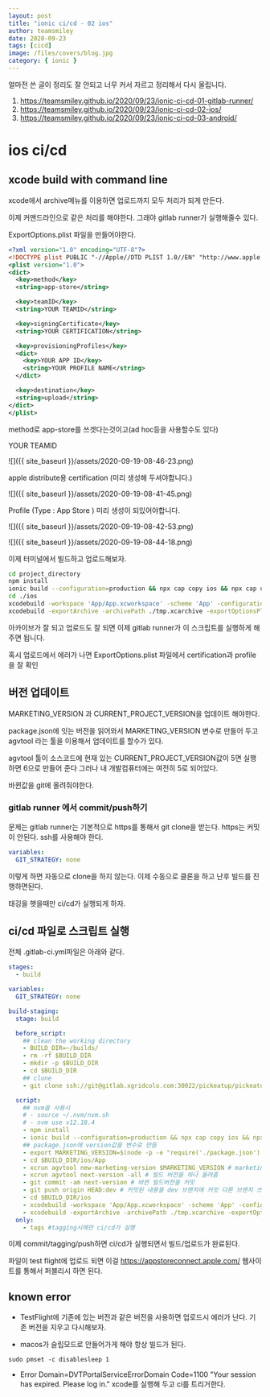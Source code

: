 ```yaml
---
layout: post
title: "ionic ci/cd - 02 ios"
author: teamsmiley
date: 2020-09-23
tags: [cicd]
image: /files/covers/blog.jpg
category: { ionic }
---
```


얼마전 쓴 글이 정리도 잘 안되고 너무 커서 자르고 정리해서 다시 올립니다.

1. <https://teamsmiley.github.io/2020/09/23/ionic-ci-cd-01-gitlab-runner/>
1. <https://teamsmiley.github.io/2020/09/23/ionic-ci-cd-02-ios/>
1. <https://teamsmiley.github.io/2020/09/23/ionic-ci-cd-03-android/>

# ios ci/cd

## xcode build with command line

xcode에서 archive메뉴를 이용하면 업로드까지 모두 처리가 되게 만든다.

이제 커맨드라인으로 같은 처리를 해야한다. 그래야 gitlab runner가 실행해줄수 있다.

ExportOptions.plist 파일을 만들어야한다.

```xml
<?xml version="1.0" encoding="UTF-8"?>
<!DOCTYPE plist PUBLIC "-//Apple//DTD PLIST 1.0//EN" "http://www.apple.com/DTDs/PropertyList-1.0.dtd">
<plist version="1.0">
<dict>
  <key>method</key>
  <string>app-store</string>

  <key>teamID</key>
  <string>YOUR TEAMID</string>

  <key>signingCertificate</key>
  <string>YOUR CERTIFICATION</string>

  <key>provisioningProfiles</key>
  <dict>
    <key>YOUR APP ID</key>
    <string>YOUR PROFILE NAME</string>
  </dict>

  <key>destination</key>
  <string>upload</string>
</dict>
</plist>
```

method로 app-store를 쓰겟다는것이고(ad hoc등을 사용할수도 있다)

YOUR TEAMID

![]({{ site_baseurl }}/assets/2020-09-19-08-46-23.png)

apple distribute용 certification (미리 생성해 두셔야합니다.)

![]({{ site_baseurl }}/assets/2020-09-19-08-41-45.png)

Profile (Type : App Store ) 미리 생성이 되있어야합니다.

![]({{ site_baseurl }}/assets/2020-09-19-08-42-53.png)

![]({{ site_baseurl }}/assets/2020-09-19-08-44-18.png)

이제 터미널에서 빌드하고 업로드해보자.

```bash
cd project_directory
npm install
ionic build --configuration=production && npx cap copy ios && npx cap update ios
cd ./ios
xcodebuild -workspace 'App/App.xcworkspace' -scheme 'App' -configuration 'Release' -archivePath tmp.xcarchive archive # build and archive
xcodebuild -exportArchive -archivePath ./tmp.xcarchive -exportOptionsPlist ./ExportOptions.plist -exportPath ./exportIpaArchive/ # upload
```

아카이브가 잘 되고 업로드도 잘 되면 이제 gitlab runner가 이 스크립트를 실행하게 해주면 됩니다.

혹시 업로드에서 에러가 나면 ExportOptions.plist 파일에서 certification과 profile을 잘 확인

## 버전 업데이트

MARKETING_VERSION 과 CURRENT_PROJECT_VERSION을 업데이트 해야한다.

package.json에 잇는 버전을 읽어와서 MARKETING_VERSION 변수로 만들어 두고 agvtool 라는 툴을 이용해서 업데이트를 할수가 있다.

agvtool 툴이 소스코드에 현재 있는 CURRENT_PROJECT_VERSION값이 5면 실행하면 6으로 만들어 준다 그러나 내 개발컴퓨터에는 여전히 5로 되어있다.

바뀐값을 git에 올려줘야한다.

### gitlab runner 에서 commit/push하기

문제는 gitlab runner는 기본적으로 https를 통해서 git clone을 받는다. https는 커밋이 안된다. ssh를 사용해야 한다.

```yml
variables:
  GIT_STRATEGY: none
```

이렇게 하면 자동으로 clone을 하지 않는다. 이제 수동으로 클론을 하고 난후 빌드를 진행하면된다.

태깅을 햇을때만 ci/cd가 실행되게 하자.

## ci/cd 파일로 스크립트 실행

전체 .gitlab-ci.yml파일은 아래와 같다.

```yml
stages:
  - build

variables:
  GIT_STRATEGY: none

build-staging:
  stage: build

  before_script:
    ## clean the working directory
    - BUILD_DIR=~/builds/
    - rm -rf $BUILD_DIR
    - mkdir -p $BUILD_DIR
    - cd $BUILD_DIR
    ## clone
    - git clone ssh://git@gitlab.xgridcolo.com:30022/pickeatup/pickeatup-manager-app.git .

  script:
    ## nvm을 사용시
    # - source ~/.nvm/nvm.sh
    # - nvm use v12.18.4
    - npm install
    - ionic build --configuration=production && npx cap copy ios && npx cap update ios
    ## package.json에 version값을 변수로 만듬
    - export MARKETING_VERSION=$(node -p -e "require('./package.json').version")
    - cd $BUILD_DIR/ios/App
    - xcrun agvtool new-marketing-version $MARKETING_VERSION # marketing version set
    - xcrun agvtool next-version -all # 빌드 버전을 하나 올려줌
    - git commit -am next-version # 바뀐 빌드버전을 커밋
    - git push origin HEAD:dev # 커밋된 내용을 dev 브랜치에 커밋 다른 브랜치 쓰시면 그걸로 변경
    - cd $BUILD_DIR/ios
    - xcodebuild -workspace 'App/App.xcworkspace' -scheme 'App' -configuration 'Release' -archivePath tmp.xcarchive archive # archive
    - xcodebuild -exportArchive -archivePath ./tmp.xcarchive -exportOptionsPlist ./ExportOptions.plist -exportPath ./exportIpaArchive/ # upload to testflight
  only:
    - tags #tagging시에만 ci/cd가 실행
```

이제 commit/tagging/push하면 ci/cd가 실행되면서 빌드/업로드가 완료된다.

파일이 test flight에 업로드 되면 이걸 https://appstoreconnect.apple.com/ 웹사이트를 통해서 퍼블리시 하면 된다.

## known error

- TestFlight에 기존에 있는 버전과 같은 버전을 사용하면 업로드시 에러가 난다. 기존 버전을 지우고 다시해보자.

- macos가 슬립모드로 안들어가게 해야 항상 빌드가 된다.

```
sudo pmset -c disablesleep 1
```

- Error Domain=DVTPortalServiceErrorDomain Code=1100 "Your session has expired. Please log in."
  xcode를 실행해 두고 ci를 트리거한다.

